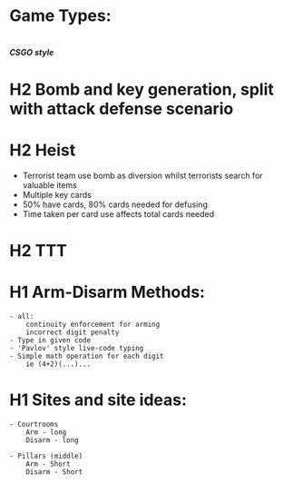 # <h1> Game Types:

# <h5> CSGO style

# H2 Bomb and key generation, split with attack defense scenario

# H2 Heist

* Terrorist team use bomb as diversion whilst terrorists search for valuable items
* Multiple key cards
* 50% have cards, 80% cards needed for defusing
* Time taken per card use affects total cards needed

# H2 TTT
    
# H1 Arm-Disarm Methods:
    - all:
        continuity enforcement for arming
        incorrect digit penalty
    - Type in given code
    - 'Pavlov' style live-code typing
    - Simple math operation for each digit 
        ie (4+2)(...)...

# H1 Sites and site ideas:
    - Courtrooms
        Arm - long
        Disarm - long

    - Pillars (middle)
        Arm - Short
        Disarm - Short
